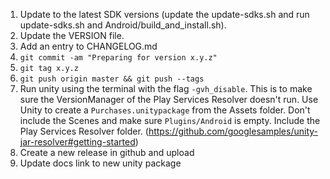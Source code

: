 1. Update to the latest SDK versions (update the update-sdks.sh and run update-sdks.sh and Android/build_and_install.sh).
1. Update the VERSION file.
1. Add an entry to CHANGELOG.md
1. `git commit -am "Preparing for version x.y.z"`
1. `git tag x.y.z`
1. `git push origin master && git push --tags`
1. Run unity using the terminal with the flag `-gvh_disable`. This is to make sure the VersionManager of the Play Services Resolver doesn't run. Use Unity to create a `Purchases.unitypackage` from the Assets folder. Don't include the Scenes and make sure `Plugins/Android` is empty. Include the Play Services Resolver folder. (https://github.com/googlesamples/unity-jar-resolver#getting-started)
1. Create a new release in github and upload
1. Update docs link to new unity package
